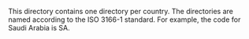 This directory contains one directory per country. 
The directories are named according to the ISO 3166-1 standard.
For example, the code for Saudi Arabia is SA.
